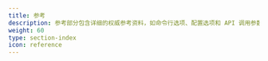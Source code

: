 ```yaml
---
title: 参考
description: 参考部分包含详细的权威参考资料，如命令行选项、配置选项和 API 调用参数。
weight: 60
type: section-index
icon: reference
---
```

